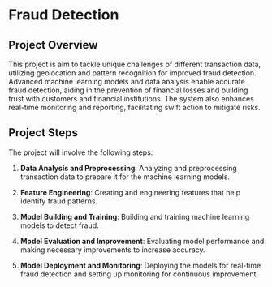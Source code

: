 # Fraud Detection

## Project Overview

This project is aim to tackle unique challenges of different transaction data, utilizing geolocation and pattern recognition for improved fraud detection. Advanced machine learning models and data analysis enable accurate fraud detection, aiding in the prevention of financial losses and building trust with customers and financial institutions. The system also enhances real-time monitoring and reporting, facilitating swift action to mitigate risks.

## Project Steps

The project will involve the following steps:

1. **Data Analysis and Preprocessing**: Analyzing and preprocessing transaction data to prepare it for the machine learning models.

2. **Feature Engineering**: Creating and engineering features that help identify fraud patterns.

3. **Model Building and Training**: Building and training machine learning models to detect fraud.

4. **Model Evaluation and Improvement**: Evaluating model performance and making necessary improvements to increase accuracy.

5. **Model Deployment and Monitoring**: Deploying the models for real-time fraud detection and setting up monitoring for continuous improvement.